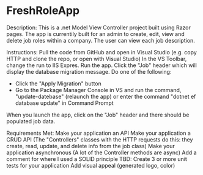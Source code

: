 # FreshRoleApp
Description: 
This is a .net Model View Controller project built using Razor pages. 
The app is currentily built for an admin to create, edit, view and delete job roles within a company. The user can view each job description. 

Instructions:
Pull the code from GitHub and open in Visual Studio (e.g. copy HTTP and clone the repo, or open with Visual Studio)
In the VS Toolbar, change the run to IIS Expres. 
Run the app. Click the "Job" header which will display the database migration message. 
Do one of the following: 
- Click the "Apply Migration" button
- Go to the Package Manager Console in VS and run the command, "update-datebase" (relaunch the app) or enter the command "dotnet ef database update" in Command Prompt

When you launch the app, click on the "Job" header and there should be populated job data. 


Requirements Met:
Make your application an API
Make your application a CRUD API (The "Controllers" classes with the HTTP requests do this: they create, read, update, and delete info from the job class)
Make your application asynchronous (A lot of the Controller methods are async)
Add a comment for where I used a SOLID principle
TBD: Create 3 or more unit tests for your application
Add visual appeal (generated logo, color)